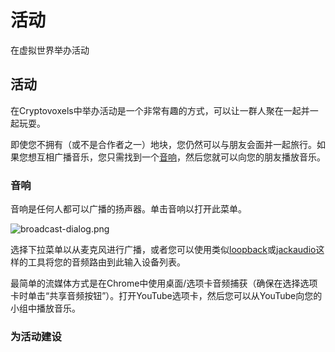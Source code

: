 # 活动
在虚拟世界举办活动

## 活动

在Cryptovoxels中举办活动是一个非常有趣的方式，可以让一群人聚在一起并一起玩耍。

即使您不拥有（或不是合作者之一）地块，您仍然可以与朋友会面并一起旅行。如果您想互相广播音乐，您只需找到一个[音响](/docs/features/boombox)，然后您就可以向您的朋友播放音乐。

### 音响

音响是任何人都可以广播的扬声器。单击音响以打开此菜单。

![broadcast-dialog.png](/broadcast-dialog.png)

选择下拉菜单以从麦克风进行广播，或者您可以使用类似[loopback](https://rogueamoeba.com/loopback/)或[jackaudio](https://jackaudio.org/)这样的工具将您的音频路由到此输入设备列表。

最简单的流媒体方式是在Chrome中使用桌面/选项卡音频捕获（确保在选择选项卡时单击“共享音频按钮”）。打开YouTube选项卡，然后您可以从YouTube向您的小组中播放音乐。

### 
### 为活动建设

